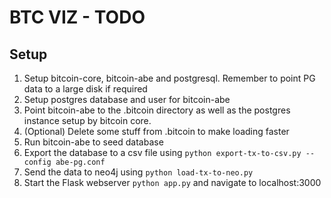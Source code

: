 # BTC VIZ - TODO

## Setup
1. Setup bitcoin-core, bitcoin-abe and postgresql. Remember to point PG data to a large disk if required
2. Setup postgres database and user for bitcoin-abe
3. Point bitcoin-abe to the .bitcoin directory as well as the postgres instance setup by bitcoin core. 
4. (Optional) Delete some stuff from .bitcoin to make loading faster
5. Run bitcoin-abe to seed database
6. Export the database to a csv file using `python export-tx-to-csv.py --config abe-pg.conf`
7. Send the data to neo4j using `python load-tx-to-neo.py`
8. Start the Flask webserver `python app.py` and navigate to localhost:3000 
